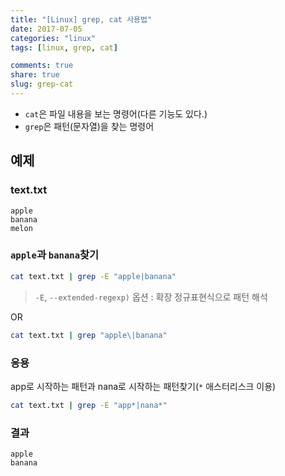 ```yaml
---
title: "[Linux] grep, cat 사용법"
date: 2017-07-05
categories: "linux"
tags: [linux, grep, cat]

comments: true
share: true
slug: grep-cat
---
```


- `cat`은 파일 내용을 보는 명령어(다른 기능도 있다.)
- `grep`은 패턴(문자열)을 찾는 명령어

## 예제

### text.txt

```
apple
banana
melon
```

### `apple`과 `banana`찾기

```sh
cat text.txt | grep -E "apple|banana"
```

> `-E`, `--extended-regexp)` 옵션 : 확장 정규표현식으로 패턴 해석

OR

```sh
cat text.txt | grep "apple\|banana"
```

### 응용

app로 시작하는 패턴과 nana로 시작하는 패턴찾기(`*` 애스터리스크 이용)

```sh
cat text.txt | grep -E "app*|nana*"
```

### 결과

```
apple
banana
```
